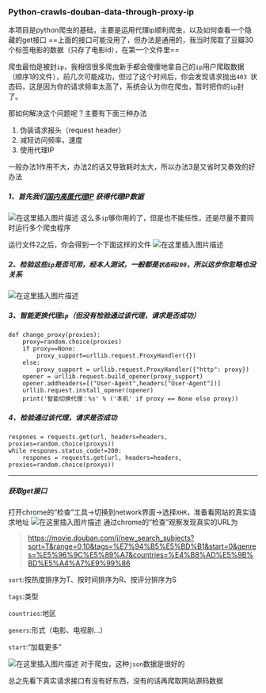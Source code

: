 ### Python-crawls-douban-data-through-proxy-ip
本项目是python爬虫的基础，主要是运用代理ip顺利爬虫，以及如何查看一个隐藏的get接口
==上面的接口可能没用了，但办法是通用的，我当时爬取了豆瓣30个标签电影的数据（只存了电影id），在第一个文件里==

爬虫最怕是被封`ip`，我相信很多爬虫新手都会傻傻地拿自己的`ip`用户爬取数据（顺序1的文件），前几次可能成功，但过了这个时间后，你会发现请求抛出`403 `状态码，这是因为你的请求频率太高了，系统会认为你在爬虫，暂时把你的`ip`封了。

那如何解决这个问题呢？主要有下面三种办法

 1. 伪装请求报头（request header）
 2. 减轻访问频率，速度
 3. 使用代理IP
 
 一般办法1作用不大，办法2的话又导致耗时太大，所以办法3是又省时又奏效的好办法

##### 1、首先我们[国内高匿代理IP](https://www.xicidaili.com/nn/1) 获得代理IP数据

![在这里插入图片描述](https://img-blog.csdnimg.cn/20190803124737242.png?x-oss-process=image/watermark,type_ZmFuZ3poZW5naGVpdGk,shadow_10,text_aHR0cHM6Ly9ibG9nLmNzZG4ubmV0L3dlaXhpbl80MzIxMzY3Mw==,size_16,color_FFFFFF,t_70)
这么多`ip`够你用的了，但是也不能任性，还是尽量不要同时运行多个爬虫程序

运行文件2之后，你会得到一个下面这样的文件
![在这里插入图片描述](https://img-blog.csdnimg.cn/20190803125149203.png?x-oss-process=image/watermark,type_ZmFuZ3poZW5naGVpdGk,shadow_10,text_aHR0cHM6Ly9ibG9nLmNzZG4ubmV0L3dlaXhpbl80MzIxMzY3Mw==,size_16,color_FFFFFF,t_70)
##### 2、检验这些`ip`是否可用，经本人测试，一般都是`状态码200`，所以这步你忽略也没关系
![在这里插入图片描述](https://img-blog.csdnimg.cn/20190803125047607.png?x-oss-process=image/watermark,type_ZmFuZ3poZW5naGVpdGk,shadow_10,text_aHR0cHM6Ly9ibG9nLmNzZG4ubmV0L3dlaXhpbl80MzIxMzY3Mw==,size_16,color_FFFFFF,t_70)
##### 3、智能更换代理`ip`（但没有检验通过该代理，请求是否成功）
```
def change_proxy(proxies):
    proxy=random.choice(proxies)
    if proxy==None:
        proxy_support=urllib.request.ProxyHandler({})
    else:
        proxy_support = urllib.request.ProxyHandler({"http": proxy})
    opener = urllib.request.build_opener(proxy_support)
    opener.addheaders=[("User-Agent",headers["User-Agent"])]
    urllib.request.install_opener(opener)
    print('智能切换代理：%s' % ('本机' if proxy == None else proxy))
```
##### 4、检验通过该代理，请求是否成功

```
respones = requests.get(url, headers=headers, proxies=random.choice(proxys))
while respones.status_code!=200:
	respones = requests.get(url, headers=headers, proxies=random.choice(proxys))
```
-----
##### 获取get接口
打开chrome的“检查”工具->切换到network界面->选择`XHR`，准备看网站的真实请求地址
![在这里插入图片描述](https://img-blog.csdnimg.cn/20190803130145399.png?x-oss-process=image/watermark,type_ZmFuZ3poZW5naGVpdGk,shadow_10,text_aHR0cHM6Ly9ibG9nLmNzZG4ubmV0L3dlaXhpbl80MzIxMzY3Mw==,size_16,color_FFFFFF,t_70)
通过chrome的“检查”观察发现真实的URL为

> https://movie.douban.com/j/new_search_subjects?sort=T&range=0,10&tags=%E7%94%B5%E5%BD%B1&start=0&genres=%E5%96%9C%E5%89%A7&countries=%E4%B8%AD%E5%9B%BD%E5%A4%A7%E9%99%86

`sort`:按热度排序为T、按时间排序为R、按评分排序为S

`tags`:类型

`countries`:地区

`geners`:形式（电影、电视剧…）

`start`:“加载更多”

![在这里插入图片描述](https://img-blog.csdnimg.cn/20190803130613391.png?x-oss-process=image/watermark,type_ZmFuZ3poZW5naGVpdGk,shadow_10,text_aHR0cHM6Ly9ibG9nLmNzZG4ubmV0L3dlaXhpbl80MzIxMzY3Mw==,size_16,color_FFFFFF,t_70)
对于爬虫，这种`json`数据是很好的

总之先看下真实请求接口有没有好东西，没有的话再爬取网站源码数据
